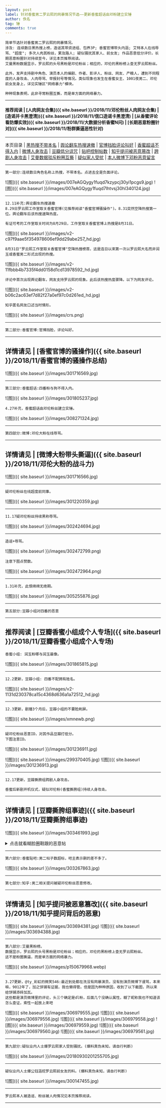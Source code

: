 ```yaml
---
layout: post
label: 针对香蜜男二罗云熙的网暴情况节选——更新香蜜超话由邓粉建立实锤
author: 佚名
tag: 锤
comments: true
---
```


    简单节选针对香蜜男二罗云熙的网暴情况。
    涉及: 连续数日黑热搜上榜，造谣其带资进组、包养3P; 香蜜官博带头内涵; 艾特本人在线辱骂、"超度"; 多次人肉其粉丝，累及路人; 疑似骚扰其家人、前女友; 作品恶意低分评价。长期恶意粉圈针对持续至今，详见本页推荐阅读。
    艾曼黑粉数据显示，罗云熙的头号黑粉是邓伦粉丝；相应的，邓伦的黑粉榜上查无罗云熙粉丝。
    
    此外，发声支持剧中角色、演员本人的编剧、作者、影评人、粉丝、网友、产粮人，遭到不同程度的人身攻击、人肉辱骂、举报封号等情况。类似现象也发生在香蜜女主、1001夜男二、邓伦前女友身上，详见实锤区"网络暴力"模块。
    
    种种现象表明，此非寻常粉圈互撕，而是单方面的网络暴力。

---

#### 推荐阅读 \| [人肉网友合集]({{ site.baseurl }}/2018/11/邓伦粉丝人肉网友合集) \| [造谣并卡黑澄清]({{ site.baseurl }}/2018/11/信口造谣卡黑澄清) \| [从香蜜评论看防爆实效]({{ site.baseurl }}/2018/11/大数据分析香蜜N问) \| [长期恶意粉圈针对]({{ site.baseurl }}/2018/11/粉群撕逼恶性针对)
---
本页目录 \| [黑热搜不带本名](#dxjjf) \| [舆论翻车热搜速撤](#dxjjj) \| [官博挡脸评论叫好](#dxjja) \| [香蜜超话不得入内](#dxjjb) \| [微博人身攻击](#dxjjc) \| [豆瓣低分诅咒](#dxjjd) \| [贴吧控制帖数](#dxjji)  \| [知乎提问被恶意篡改](#dxjjk)  \| [跨剧人身攻击](#dxjjm) \| [艾曼数据驳斥粉圈互撕](#dxjjh) \| [疑似家人受扰](#dxjjg) \| [本人微博下邓粉恶意留言](#dxjjl)


---

<a class="anchor" name="dxjjf"></a>

    第一部分:连续数日角色名称上热搜，不带本名。点进去全是负面评论。
    
![图]({{ site.baseurl }}/images/007eAGQygy1fuqd7kzypcj30yi1pcgs9.jpg)
![图]({{ site.baseurl }}/images/007eAGQygy1fuqd7lhtvsj30hl340124.jpg)

---

<a class="anchor" name="dxjjj"></a>

    12.11补充:舆论翻车热搜速撤
    8.29日罗云熙工作室取关香蜜官博(见推荐阅读"香蜜官博骚操作")。8.31突然空降热搜第一位。舆论翻车后该热搜速降热度。
    
    有证可考的工作室取关时间为8月29日，工作室取关香蜜官博上热搜是8月31日。

![图]({{ site.baseurl }}/images/v2-c97f9aae5f354978606ef9dd29abe257_hd.jpg)

    8月31日"罗云熙工作室取关香蜜官博"空降热搜榜首，这是连日以来第一次以罗云熙大名而非润玉或香蜜男二形式出现的热搜。

![图]({{ site.baseurl }}/images/v2-11fbbb4b7335f4dd0158d1cd13978592_hd.jpg)

    评论中首次出现舆论翻车，网友支持罗云熙的现象。此后该热搜热度骤降。以下为网友评论。
    
![图]({{ site.baseurl }}/images/v2-b06c2ac63ef7d82f27a0ef97c0d261ed_hd.jpg)

    知乎匿名网友口述当时情形。

![图]({{ site.baseurl }}/images/crs.png)

---

<a class="anchor" name="dxjja"></a>

    第二部分:香蜜官博:官博挡脸，评论叫好。

---
详情请见 | [香蜜官博的骚操作]({{ site.baseurl }}/2018/11/香蜜官博的骚操作总结)
---

![图]({{ site.baseurl }}/images/301716569.jpg)

---

<a class="anchor" name="dxjjb"></a>

    第三部分:香蜜超话:四番粉与狗不得入内。

![图]({{ site.baseurl }}/images/301805237.jpg)

    4.27补充，香蜜超话由邓伦粉丝建立实锤。

![图]({{ site.baseurl }}/images/308271324.jpg)


---

<a class="anchor" name="dxjjc"></a>

    第四部分:微博:邓伦大粉在线辱骂。

---
详情请见 | [微博大粉带头撕逼]({{ site.baseurl }}/2018/11/邓伦大粉的战斗力)
---

![图]({{ site.baseurl }}/images/301716566.jpg)

---

    疑邓伦粉丝在线超度前同事。
    
![图]({{ site.baseurl }}/images/301220359.jpg)

---

    11.17疑邓伦粉丝持续黑称辱骂。
    
![图]({{ site.baseurl }}/images/302424694.jpg)

---

    造谣+辱骂。
    
![图]({{ site.baseurl }}/images/302472799.png)

    注意下图点赞数。
    
![图]({{ site.baseurl }}/images/302472964.png)

---

    1.31补充，此恨绵绵无绝期。
    
![图]({{ site.baseurl }}/images/305255876.jpg)

---

<a class="anchor" name="dxjjd"></a>

    第五部分:豆瓣小组对四番的恶意
    
---
推荐阅读 | [豆瓣香蜜小组成个人专场]({{ site.baseurl }}/2018/11/豆瓣香蜜小组成个人专场)
---

    香蜜小组: 润玉粉哪与润玉最像。

![图]({{ site.baseurl }}/images/301865815.jpg)

---

    12.2更新，豆瓣小组: 四番不配拥有姓名。

![图]({{ site.baseurl }}/images/v2-1131d230378ca15c4368d636a1a72512_hd.jpg)

---

    12.3更新，剧播3个月后，豆瓣小组的不要脸刷屏。

![图]({{ site.baseurl }}/images/xmnewb.png)

---

    疑邓伦粉丝恶意ID，对其作品豆瓣打低分。
    下图注意ID。
    
![图]({{ site.baseurl }}/images/301236911.jpg)

![图]({{ site.baseurl }}/images/299370405.jpg)
![图]({{ site.baseurl }}/images/301236913.jpg)

---

<a class="anchor" name="dxjjm"></a>

    12.17更新，豆瓣撕胯组跨剧人身攻击。
    
    香蜜后新剧开机仪式，疑似邓伦粉(香蜜撕胯组)持续人身攻击。

---
详情请见 | [豆瓣撕胯组事迹]({{ site.baseurl }}/2018/11/豆瓣撕胯组事迹)
---

![图]({{ site.baseurl }}/images/303461993.jpg)

<details><summary>点击就看糊脸圈鞋跟的恶意帖</summary><img src="{{ site.baseurl }}/images/xmne.png"></details>

---

<a class="anchor" name="dxjji"></a>

    第六部分:香蜜贴吧:男二帖子数超标，吧主表示删的差不多了。

![图]({{ site.baseurl }}/images/303267863.jpg)

---

<a class="anchor" name="dxjji"></a>

    第七部分:知乎:男二相关提问被疑邓伦粉丝恶意修改。
    
---
详情请见 | [知乎提问被恶意篡改]({{ site.baseurl }}/2018/11/知乎提问背后的恶意)
---

![图]({{ site.baseurl }}/images/303694381.jpg)
![图]({{ site.baseurl }}/images/303694388.jpg)



---

<a class="anchor" name="dxjjh"></a>

    第八部分:艾曼黑粉榜。
    数据显示，罗云熙的头号黑粉是邓伦粉丝；相应的，邓伦的黑粉榜上查无罗云熙粉丝。
    这不是粉圈撕逼，而是单方面的网络暴力。

![图]({{ site.baseurl }}/images/p150679968.webp)

---

<a class="anchor" name="dxjjl"></a>

    3.27更新，@ty_彩虹的微笑546:最近到处都在洗没有网暴演员，没有到演员微博下谩骂，本来嘛，9012年了，加之饼铺有证据，我也懒得管。但是因为种种原因，收到了以下截图，所以来给饼铺添砖加瓦。
    这些都是演员微博里的评论，头三个确定是dl粉，后面几个没确认属性，糊了昵称我也不知道该怎么查证，索性一起放上来吧

![图]({{ site.baseurl }}/images/306979555.jpg)
![图]({{ site.baseurl }}/images/306979556.jpg)
![图]({{ site.baseurl }}/images/306979558.jpg)
![图]({{ site.baseurl }}/images/306979559.jpg)
![图]({{ site.baseurl }}/images/306979560.jpg)
![图]({{ site.baseurl }}/images/306979561.jpg)

---

<a class="anchor" name="dxjjg"></a>

    第九部分:疑似业内人士爆罗云熙家人受到骚扰。(爆料真伪未知，请自行判断)
    
![图]({{ site.baseurl }}/images/20180930201255705.jpg)

---

    疑似业内人士爆公钰涵挖罗云熙前女友的料。(爆料真伪未知，请自行判断)
    
![图]({{ site.baseurl }}/images/300147455.jpg)

---

    罗云熙本人被造谣、粉丝被人肉情况见本页推荐阅读。

---


